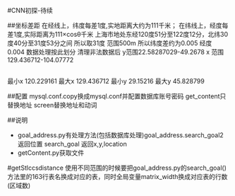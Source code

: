 #CNN初探-待续

##坐标差距
在经线上，纬度每差1度,实地距离大约为111千米；
在纬线上，经度每差1度,实际距离为111×cosθ千米
上海市地处东经120度51分至122度12分，北纬30度40分至31度53分之间
所以取31度 范围500m 所以纬度差约为0.005 经度 0.004
数据处理按此划分
清理非法数据后 y范围22.58287029-49.2678 x 范围 129.436712-104.07772
##
最小x 120.229161 最大x 129.436712
最小y 29.15216  最大y 45.828799

##配置
    mysql.conf.copy换成mysql.conf并配置数据库账号密码
    get_content只替换地址
    screen替换地址和动词

##说明
* goal_address.py有处理方法(包括数据库处理)goal_address.search_goal2 返回位置 search_goal 返回x,y,location
* getContent.py获取文件

#getStlccsdistance
    使用不同范围的时候要把goal_address.py的search_goal()方法里的163行表名换成对应的表，同时全局变量matrix_width换成对应表的行数(区域数)